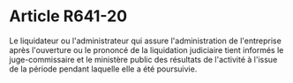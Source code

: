 # Article R641-20

Le liquidateur ou l'administrateur qui assure l'administration de l'entreprise après l'ouverture ou le prononcé de la liquidation judiciaire tient informés le juge-commissaire et le ministère public des résultats de l'activité à l'issue de la période pendant laquelle elle a été poursuivie.
